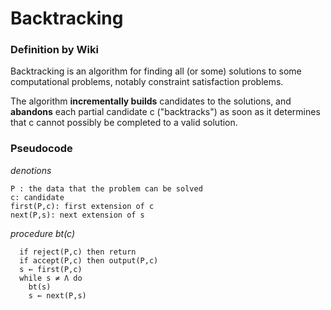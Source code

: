# Backtracking

### Definition by Wiki

Backtracking is an algorithm for finding all \(or some\) solutions to some computational problems, notably constraint satisfaction problems.

The algorithm **incrementally builds** candidates to the solutions, and **abandons** each partial candidate c \("backtracks"\) as soon as it determines that c cannot possibly be completed to a valid solution.

### Pseudocode

_denotions_

```
P : the data that the problem can be solved
c: candidate
first(P,c): first extension of c
next(P,s): next extension of s
```

_procedure bt\(c\)_

```
  if reject(P,c) then return
  if accept(P,c) then output(P,c)
  s ← first(P,c)
  while s ≠ Λ do
    bt(s)
    s ← next(P,s)
```






